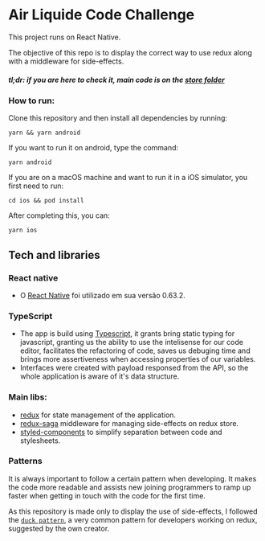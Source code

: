 # Air Liquide Code Challenge

This project runs on React Native.

The objective of this repo is to display the correct way to use redux along with a middleware for side-effects.

##### tl;dr: if you are here to check it, main code is on the [store folder](https://github.com/jordanboaz/airliquidecodechallenge/tree/master/src/store/todos)

### How to run:

Clone this repository and then install all dependencies by running:

``` 
yarn && yarn android
```

If you want to run it on android, type the command:
``` 
yarn android
```

If you are on a macOS machine and want to run it in a iOS simulator, you first need to run:

``` 
cd ios && pod install
```

After completing this, you can:

``` 
yarn ios
```


## Tech and libraries

### React native

- O [React Native](https://reactnative.dev/) foi utilizado em sua versão 0.63.2.

### TypeScript

- The app is build using [Typescript](https://www.typescriptlang.org/), it grants bring static typing for javascript, granting us the ability to use the intelisense for our code editor, facilitates the refactoring of code, saves us debuging time and brings more assertiveness when accessing properties of our variables.
- Interfaces were created with payload responsed from the API, so the whole application is aware of it's data structure.

### Main libs:

- [redux](https://redux.js.org/) for state management of the application.
- [redux-saga](https://redux-saga.js.org/) middleware for managing side-effects on redux store.
- [styled-components](https://styled-components.com/) to simplify separation between code and stylesheets.

### Patterns

It is always important to follow a certain pattern when developing. It makes the code more readable and assists new joining programmers to ramp up faster when getting in touch with the code for the first time.

As this repository is made only to display the use of side-effects, I followed the [`duck pattern`](https://github.com/erikras/ducks-modular-redux), a very common pattern for developers working on redux, suggested by the own creator. 
